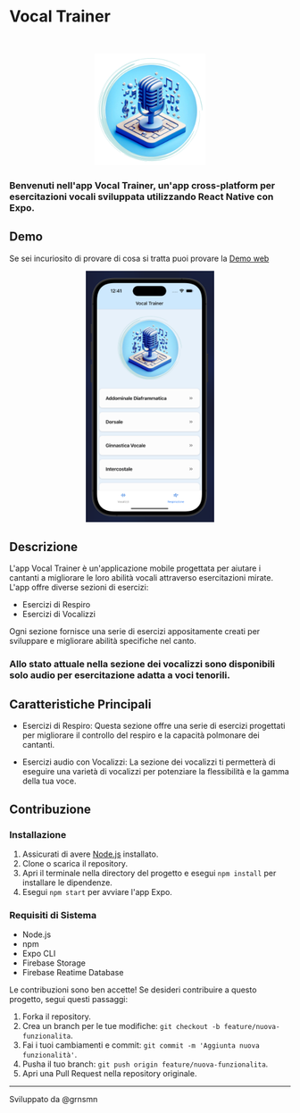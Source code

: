 # Vocal Trainer 
</br>
<p align="center">
  <img src="./assets/splash.png" alt="Logo" height="200" />
</p>

### Benvenuti nell'app Vocal Trainer, un'app cross-platform per esercitazioni vocali sviluppata utilizzando React Native con Expo.

## Demo
Se sei incuriosito di provare di cosa si tratta puoi provare la [Demo web](https://vocaltrainer.netlify.app/)

<p align="center">
  <img src="./assets/demo.png" alt="Home" height="450" />
</p>

## Descrizione

L'app Vocal Trainer è un'applicazione mobile progettata per aiutare i cantanti a migliorare le loro abilità vocali attraverso esercitazioni mirate. L'app offre diverse sezioni di esercizi:

- Esercizi di Respiro
- Esercizi di Vocalizzi

Ogni sezione fornisce una serie di esercizi appositamente creati per sviluppare e migliorare abilità specifiche nel canto.

### **Allo stato attuale nella sezione dei vocalizzi sono disponibili solo audio per esercitazione adatta a voci tenorili.**

## Caratteristiche Principali

- Esercizi di Respiro: Questa sezione offre una serie di esercizi progettati per migliorare il controllo del respiro e la capacità polmonare dei cantanti.
<!-- 
- Esercizi Ritmici: Qui troverai esercizi per affinare il senso del ritmo e la precisione nell'interpretazione delle note musicali. (Ancora in fase progettuale) -->

- Esercizi audio con Vocalizzi: La sezione dei vocalizzi ti permetterà di eseguire una varietà di vocalizzi per potenziare la flessibilità e la gamma della tua voce.

## Contribuzione

### Installazione

1. Assicurati di avere [Node.js](https://nodejs.org/) installato.
2. Clone o scarica il repository.
3. Apri il terminale nella directory del progetto e esegui `npm install` per installare le dipendenze.
4. Esegui `npm start` per avviare l'app Expo.


### Requisiti di Sistema

- Node.js
- npm
- Expo CLI
- Firebase Storage
- Firebase Reatime Database


Le contribuzioni sono ben accette! Se desideri contribuire a questo progetto, segui questi passaggi:

1. Forka il repository.
2. Crea un branch per le tue modifiche: `git checkout -b feature/nuova-funzionalita`.
3. Fai i tuoi cambiamenti e commit: `git commit -m 'Aggiunta nuova funzionalità'`.
4. Pusha il tuo branch: `git push origin feature/nuova-funzionalita`.
5. Apri una Pull Request nella repository originale.

---

Sviluppato da @grnsmn
